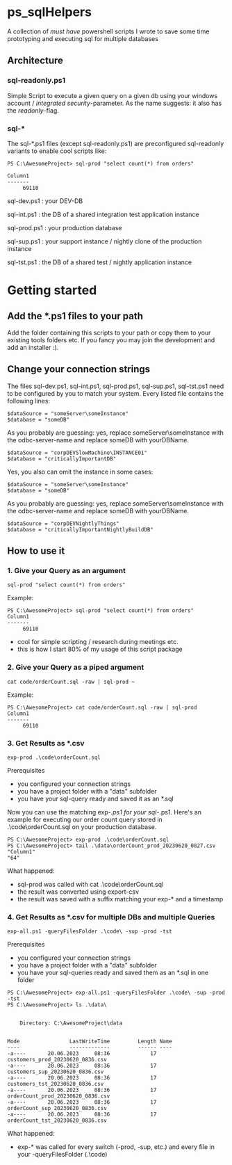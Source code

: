 # ps_sqlHelpers
A collection of _must have_ powershell scripts I wrote to save some time prototyping and executing sql for multiple databases


## Architecture

### sql-readonly.ps1

Simple Script to execute a given query on a given db using your windows account / _integrated security_-parameter.
As the name suggests: it also has the _readonly_-flag.

### sql-*

The sql-*.ps1 files (except sql-readonly.ps1) are preconfigured sql-readonly variants to enable cool scripts like:

~~~
PS C:\AwesomeProject> sql-prod "select count(*) from orders"

Column1
-------
     69110
~~~

sql-dev.ps1
: your DEV-DB

sql-int.ps1
: the DB of a shared integration test application instance

sql-prod.ps1
: your production database

sql-sup.ps1
: your support instance / nightly clone of the production instance

sql-tst.ps1
: the DB of a shared test / nightly application instance

# Getting started

## Add the *.ps1 files to your path

Add the folder containing this scripts to your path or copy them to your existing tools folders etc.
If you fancy you may join the development and add an installer :).

## Change your connection strings

The files sql-dev.ps1, sql-int.ps1, sql-prod.ps1, sql-sup.ps1, sql-tst.ps1 need to be configured by you to match your system.
Every listed file contains the following lines:

~~~
$dataSource = "someServer\someInstance"
$database = "someDB"
~~~

As you probably are guessing: yes, replace someServer\someInstance with the odbc-server-name and replace someDB with yourDBName.

~~~
$dataSource = "corpDEVSlowMachine\INSTANCE01"
$database = "criticallyImportantDB"
~~~

Yes, you also can omit the instance in some cases:

~~~
$dataSource = "someServer\someInstance"
$database = "someDB"
~~~

As you probably are guessing: yes, replace someServer\someInstance with the odbc-server-name and replace someDB with yourDBName.

~~~
$dataSource = "corpDEVNightlyThings"
$database = "criticallyImportantNightlyBuildDB"
~~~

## How to use it

### 1. Give your Query as an argument

~~~
sql-prod "select count(*) from orders"
~~~

Example:

~~~
PS C:\AwesomeProject> sql-prod "select count(*) from orders"
Column1
-------
     69110
~~~

- cool for simple scripting / research during meetings etc.
- this is how I start 80% of my usage of this script package

### 2. Give your Query as a piped argument

~~~
cat code/orderCount.sql -raw | sql-prod ~
~~~

Example:

~~~
PS C:\AwesomeProject> cat code/orderCount.sql -raw | sql-prod 
Column1
-------
     69110
~~~

### 3. Get Results as *.csv

~~~
exp-prod .\code\orderCount.sql
~~~

Prerequisites
- you configured your connection strings
- you have a project folder with a "data" subfolder
- you have your sql-query ready and saved it as an *.sql


Now you can use the matching exp-*.ps1 for your sql-*.ps1.
Here's an example for executing our order count query stored in .\code\orderCount.sql on your production database.

~~~
PS C:\AwesomeProject> exp-prod .\code\orderCount.sql
PS C:\AwesomeProject> tail .\data\orderCount_prod_20230620_0827.csv
"Column1"
"64"
~~~

What happened:
- sql-prod was called with cat .\code\orderCount.sql
- the result was converted using export-csv
- the result was saved with a suffix matching your exp-* and a timestamp


### 4. Get Results as *.csv for multiple DBs and multiple Queries

~~~
exp-all.ps1 -queryFilesFolder .\code\ -sup -prod -tst
~~~

Prerequisites
- you configured your connection strings
- you have a project folder with a "data" subfolder
- you have your sql-queries ready and saved them as an *.sql in one folder


~~~
PS C:\AwesomeProject> exp-all.ps1 -queryFilesFolder .\code\ -sup -prod -tst
PS C:\AwesomeProject> ls .\data\


    Directory: C:\AwesomeProject\data


Mode                LastWriteTime         Length Name
----                -------------         ------ ----
-a----       20.06.2023     08:36             17 customers_prod_20230620_0836.csv
-a----       20.06.2023     08:36             17 customers_sup_20230620_0836.csv
-a----       20.06.2023     08:36             17 customers_tst_20230620_0836.csv
-a----       20.06.2023     08:36             17 orderCount_prod_20230620_0836.csv
-a----       20.06.2023     08:36             17 orderCount_sup_20230620_0836.csv
-a----       20.06.2023     08:36             17 orderCount_tst_20230620_0836.csv

~~~

What happened:
- exp-* was called for every switch (-prod, -sup, etc.) and every file in your -queryFilesFolder (.\code) 


